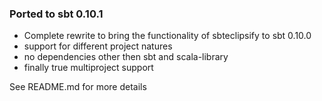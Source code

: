 ### Ported to sbt 0.10.1

 * Complete rewrite to bring the functionality of sbteclipsify to sbt 0.10.0
 * support for different project natures
 * no dependencies other then sbt and scala-library 
 * finally true multiproject support

See README.md for more details
